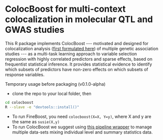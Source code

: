 # ColocBoost for multi-context colocalization in molecular QTL and GWAS studies

This R package implements ColocBoost --- motivated and designed for colocalization analysis ([first formulated here](https://journals.plos.org/plosgenetics/article?id=10.1371/journal.pgen.1004383)) of multiple genetic association studies --- as a multi-task learning approach to variable selection regression with highly correlated predictors and sparse effects, based on frequentist statistical inference. It provides statistical evidence to identify which subsets of predictors have non-zero effects on which subsets of response variables.

Temporary usage before packaging (v0.1.0-alpha)
- clone the repo to your local folder, then
```bash
cd colocboost
R --slave -e "devtools::install()"
```
- To run FineBoost, you need `colocboost(X=X, Y=y)`, where X and y are the same as `susie(X,y)`
- To run ColocBoost we suggest using [this pipeline wrapper](https://github.com/StatFunGen/pecotmr/blob/main/R/colocboost_pipeline.R) to manage multiple data-sets mixing individual level and summary statistics data.

